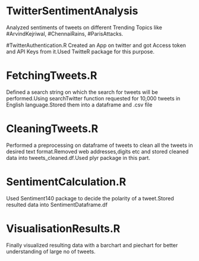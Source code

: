 # TwitterSentimentAnalysis
Analyzed sentiments of tweets on different Trending Topics like #ArvindKejriwal, #ChennaiRains, #ParisAttacks.

#TwitterAuthentication.R
Created an App on twitter and got Access token and API Keys from it.Used TwitteR package for this purpose.

# FetchingTweets.R
Defined a search string on which the search for tweets will be performed.Using searchTwitter function requested for 10,000 tweets in English language.Stored them into a dataframe and .csv file

# CleaningTweets.R
Performed a preprocessing on dataframe of tweets to clean all the tweets in desired text format.Removed web addresses,digits etc and stored cleaned data into tweets_cleaned.df.Used plyr package in this part.

# SentimentCalculation.R
Used Sentiment140 package to decide the polarity of a tweet.Stored resulted data into  SentimentDataframe.df

# VisualisationResults.R
Finally visualized resulting data with a barchart and piechart for better understanding of large no of tweets.



